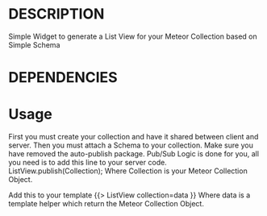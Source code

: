 # DESCRIPTION
Simple Widget to generate a List View for your Meteor Collection based on Simple Schema

# DEPENDENCIES


# Usage
First you must create your collection and have it shared between client and server.
Then you must attach a Schema to your collection.
Make sure you have removed the auto-publish package.
Pub/Sub Logic is done for you, all you need is to add this line to your server code.
    ListView.publish(Collection);
Where Collection is your Meteor Collection Object.

Add this to your template
    {{> ListView collection=data  }}
Where data is a template helper which return the Meteor Collection Object.
